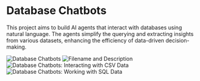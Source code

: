 # Database Chatbots

This project aims to build AI agents that interact with databases using natural language. The agents simplify the querying and extracting insights from various datasets, enhancing the efficiency of data-driven decision-making.

![Database Chatbots](https://github.com/yildiramdsa/database_chatbots/blob/main/images/database_chatbots.png)
![Filename and Description](https://github.com/yildiramdsa/database_chatbots/blob/main/images/database-chatbots-1.jpeg)
![Database Chatbots: Interacting with CSV Data](https://github.com/yildiramdsa/database_chatbots/blob/main/images/database-chatbots-2.jpeg)
![Database Chatbots: Working with SQL Data](https://github.com/yildiramdsa/database_chatbots/blob/main/images/database-chatbots-3.jpeg)
